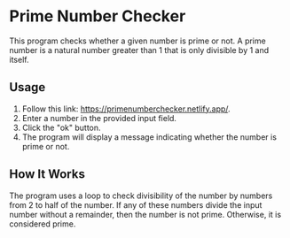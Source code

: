 # Prime Number Checker

This program checks whether a given number is prime or not. A prime number is a natural number greater than 1 that is only divisible by 1 and itself.

## Usage

1. Follow this link: https://primenumberchecker.netlify.app/.
2. Enter a number in the provided input field.
3. Click the "ok" button.
4. The program will display a message indicating whether the number is prime or not.

## How It Works

The program uses a loop to check divisibility of the number by numbers from 2 to half of the number. If any of these numbers divide the input number without a remainder, then the number is not prime. Otherwise, it is considered prime.

